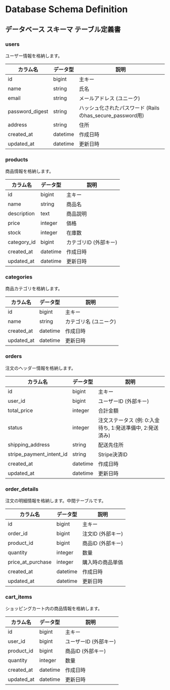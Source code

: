 # Database Schema Definition
## データベース スキーマ テーブル定義書

### users
ユーザー情報を格納します。

| カラム名 | データ型 | 説明 |
| --- | --- | --- |
| id | bigint | 主キー |
| name | string | 氏名 |
| email | string | メールアドレス (ユニーク) |
| password_digest | string | ハッシュ化されたパスワード (Railsのhas_secure_password用) |
| address | string | 住所 |
| created_at | datetime | 作成日時 |
| updated_at | datetime | 更新日時 |

### products
商品情報を格納します。

| カラム名 | データ型 | 説明 |
| --- | --- | --- |
| id | bigint | 主キー |
| name | string | 商品名 |
| description | text | 商品説明 |
| price | integer | 価格 |
| stock | integer | 在庫数 |
| category_id | bigint | カテゴリID (外部キー) |
| created_at | datetime | 作成日時 |
| updated_at | datetime | 更新日時 |

### categories
商品カテゴリを格納します。

| カラム名 | データ型 | 説明 |
| --- | --- | --- |
| id | bigint | 主キー |
| name | string | カテゴリ名 (ユニーク) |
| created_at | datetime | 作成日時 |
| updated_at | datetime | 更新日時 |

### orders
注文のヘッダー情報を格納します。

| カラム名 | データ型 | 説明 |
| --- | --- | --- |
| id | bigint | 主キー |
| user_id | bigint | ユーザーID (外部キー) |
| total_price | integer | 合計金額 |
| status | integer | 注文ステータス (例: 0:入金待ち, 1:発送準備中, 2:発送済み) |
| shipping_address | string | 配送先住所 |
| stripe_payment_intent_id | string | Stripe決済ID |
| created_at | datetime | 作成日時 |
| updated_at | datetime | 更新日時 |

### order_details
注文の明細情報を格納します。中間テーブルです。

| カラム名 | データ型 | 説明 |
| --- | --- | --- |
| id | bigint | 主キー |
| order_id | bigint | 注文ID (外部キー) |
| product_id | bigint | 商品ID (外部キー) |
| quantity | integer | 数量 |
| price_at_purchase | integer | 購入時の商品単価 |
| created_at | datetime | 作成日時 |
| updated_at | datetime | 更新日時 |

### cart_items
ショッピングカート内の商品情報を格納します。

| カラム名 | データ型 | 説明 |
| --- | --- | --- |
| id | bigint | 主キー |
| user_id | bigint | ユーザーID (外部キー) |
| product_id | bigint | 商品ID (外部キー) |
| quantity | integer | 数量 |
| created_at | datetime | 作成日時 |
| updated_at | datetime | 更新日時 |
